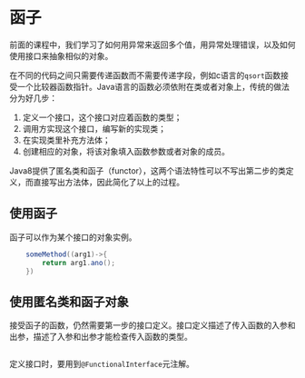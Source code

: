 # 函子

前面的课程中，我们学习了如何用异常来返回多个值，用异常处理错误，以及如何使用接口来抽象相似的对象。

在不同的代码之间只需要传递函数而不需要传递字段，例如c语言的`qsort`函数接受一个比较器函数指针。Java语言的函数必须依附在类或者对象上，传统的做法分为好几步：

1. 定义一个接口，这个接口对应着函数的类型；
2. 调用方实现这个接口，编写新的实现类；
3. 在实现类里补充方法体；
4. 创建相应的对象，将该对象填入函数参数或者对象的成员。

Java8提供了匿名类和函子（functor），这两个语法特性可以不写出第二步的类定义，而直接写出方法体，因此简化了以上的过程。

## 使用函子

函子可以作为某个接口的对象实例。
```java
    someMethod((arg1)->{
        return arg1.ano();
    })
```

## 使用匿名类和函子对象

接受函子的函数，仍然需要第一步的接口定义。接口定义描述了传入函数的入参和出参，描述了入参和出参才能检查传入函数的类型。

```
```

定义接口时，要用到`@FunctionalInterface`元注解。

